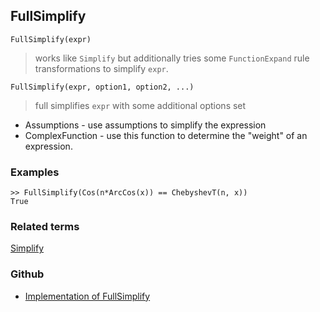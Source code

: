 ## FullSimplify 

```
FullSimplify(expr)
```

> works like `Simplify` but additionally tries some `FunctionExpand` rule transformations to simplify `expr`.

```
FullSimplify(expr, option1, option2, ...)
```

> full simplifies `expr` with some additional options set

* Assumptions - use assumptions to simplify the expression
* ComplexFunction - use this function to determine the "weight" of an expression.

### Examples

```
>> FullSimplify(Cos(n*ArcCos(x)) == ChebyshevT(n, x))
True
```

### Related terms 
[Simplify](Simplify.md) 

### Github

* [Implementation of FullSimplify](https://github.com/axkr/symja_android_library/blob/master/symja_android_library/matheclipse-core/src/main/java/org/matheclipse/core/builtin/SimplifyFunctions.java#L1407) 
